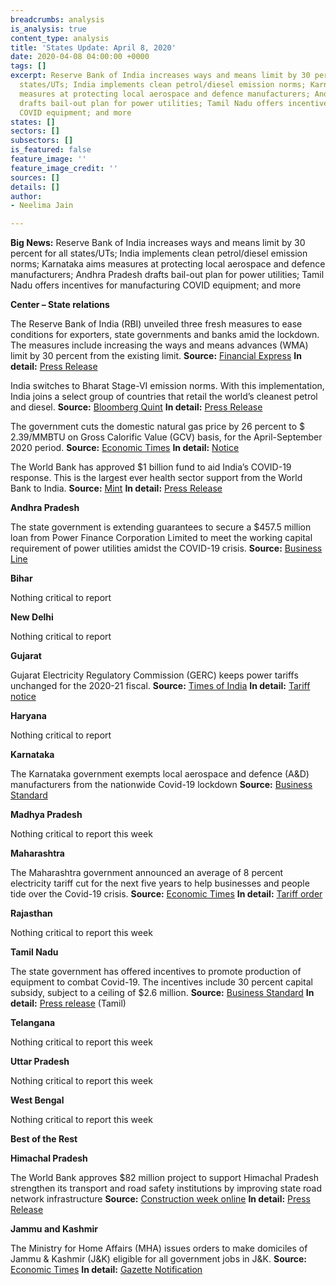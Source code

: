```yaml
---
breadcrumbs: analysis
is_analysis: true
content_type: analysis
title: 'States Update: April 8, 2020'
date: 2020-04-08 04:00:00 +0000
tags: []
excerpt: Reserve Bank of India increases ways and means limit by 30 percent for all
  states/UTs; India implements clean petrol/diesel emission norms; Karnataka aims
  measures at protecting local aerospace and defence manufacturers; Andhra Pradesh
  drafts bail-out plan for power utilities; Tamil Nadu offers incentives for manufacturing
  COVID equipment; and more
states: []
sectors: []
subsectors: []
is_featured: false
feature_image: ''
feature_image_credit: ''
sources: []
details: []
author:
- Neelima Jain

---
```

**Big News:** Reserve Bank of India increases ways and means limit by 30 percent for all states/UTs; India implements clean petrol/diesel emission norms; Karnataka aims measures at protecting local aerospace and defence manufacturers; Andhra Pradesh drafts bail-out plan for power utilities; Tamil Nadu offers incentives for manufacturing COVID equipment; and more

**Center – State relations**

The Reserve Bank of India (RBI) unveiled three fresh measures to ease conditions for exporters, state governments and banks amid the lockdown. The measures include increasing the ways and means advances (WMA) limit by 30 percent from the existing limit. **Source:** [Financial Express](https://www.financialexpress.com/economy/rbi-announces-three-more-measures-to-fight-covid-19/1916483/) **In detail:** [Press Release](https://www.rbi.org.in/Scripts/BS_PressReleaseDisplay.aspx?prid=49619)

India switches to Bharat Stage-VI emission norms. With this implementation, India joins a select group of countries that retail the world’s cleanest petrol and diesel. **Source:** [Bloomberg Quint](https://www.bloombergquint.com/business/bs-vi-fuel-india-switches-to-worlds-cleanest-petrol-diesel-with-no-increase-in-prices) **In detail:** [Press Release](https://pib.gov.in/PressReleaseIframePage.aspx?PRID=1609869)

The government cuts the domestic natural gas price by 26 percent to $ 2.39/MMBTU on Gross Calorific Value (GCV) basis, for the April-September 2020 period. **Source:** [Economic Times](https://energy.economictimes.indiatimes.com/news/oil-and-gas/india-slashes-natural-gas-prices-to-multi-year-low-of-2-39/mmbtu/74915204) **In detail:** [Notice](https://www.ppac.gov.in/WriteReadData/CMS/202003310535049612411DomesticNaturalGasPricefortheperiodApril-September2020.pdf)

The World Bank has approved $1 billion fund to aid India’s COVID-19 response. This is the largest ever health sector support from the World Bank to India. **Source:** [Mint](https://www.livemint.com/news/world/coronavirus-world-bank-approves-1-billion-emergency-fund-for-india-11585880693965.html) **In detail:** [Press Release](http://www.worldbank.org/en/news/press-release/2020/04/03/world-bank-government-of-india-covid19-coronavirus-emergency-funds-tackle-pandemic)

**Andhra Pradesh**

The state government is extending guarantees to secure a $457.5 million loan from Power Finance Corporation Limited to meet the working capital requirement of power utilities amidst the COVID-19 crisis. **Source:** [Business Line](https://www.thehindubusinessline.com/news/with-revenues-hit-ap-power-utilities-chalk-out-contingency-plan-to-revive/article31262602.ece)

**Bihar**

Nothing critical to report

**New Delhi**

Nothing critical to report

**Gujarat**

Gujarat Electricity Regulatory Commission (GERC) keeps power tariffs unchanged for the 2020-21 fiscal. **Source:** [Times of India](https://timesofindia.indiatimes.com/city/ahmedabad/no-increase-in-power-bills-as-gerc-decides-to-keep-tariffs-unchanged/articleshowprint/74921146.cms) **In detail:** [Tariff notice](https://www.gercin.org/wp-content/uploads/2020/03/Tariff-Press-Note-March-2020.pdf)

**Haryana**

Nothing critical to report

**Karnataka**

The Karnataka government exempts local aerospace and defence (A&D) manufacturers from the nationwide Covid-19 lockdown **Source:** [Business Standard](https://www.business-standard.com/article/economy-policy/karnataka-exempts-aerospace-and-defence-firms-from-covid-19-lockdown-120040200227_1.html)

**Madhya Pradesh**

Nothing critical to report this week

**Maharashtra**

The Maharashtra government announced an average of 8 percent electricity tariff cut for the next five years to help businesses and people tide over the Covid-19 crisis. **Source:** [Economic Times](https://energy.economictimes.indiatimes.com/news/power/coronavirus-pandemic-maharashtra-govt-announces-8-per-cent-cut-in-electricity-tariff-for-5-years/74904380) **In detail:** [Tariff order](https://www.mahadiscom.in/consumer/wp-content/uploads/2020/03/Order-322-of-2019.pdf)

**Rajasthan**

Nothing critical to report this week

**Tamil Nadu**

The state government has offered incentives to promote production of equipment to combat Covid-19. The incentives include 30 percent capital subsidy, subject to a ceiling of $2.6 million. **Source:** [Business Standard](https://www.business-standard.com/article/economy-policy/covid-19-equipment-tamil-nadu-offers-special-incentives-for-manufacturers-120040201171_1.html) **In detail:** [Press release](https://cms.tn.gov.in/sites/default/files/press_release/pr020420_250.pdf) (Tamil)

**Telangana**

Nothing critical to report this week

**Uttar Pradesh**

Nothing critical to report this week

**West Bengal**

Nothing critical to report this week

**Best of the Rest**

**Himachal Pradesh**

The World Bank approves $82 million project to support Himachal Pradesh strengthen its transport and road safety institutions by improving state road network infrastructure **Source:** [Construction week online](https://www.constructionweekonline.in/projects-tenders/12937-world-bank-approves-82-mn-for-himachal-pradesh-state-roads-transformation-project) **In detail:** [Press Release](https://www.worldbank.org/en/news/press-release/2020/03/27/new-world-bank-project-to-provide-safe-resilient-and-well-performing-roads-in-himachal-pradesh-india)

**Jammu and Kashmir**

The Ministry for Home Affairs (MHA) issues orders to make domiciles of Jammu & Kashmir (J&K) eligible for all government jobs in J&K. **Source:** [Economic Times](https://economictimes.indiatimes.com/news/politics-and-nation/centre-notifies-amendments-to-the-act-providing-domicile-reservation-for-govt-jobs-in-jammu-kashmir/articleshow/74975107.cms) **In detail:** [Gazette Notification](http://164.100.117.97/WriteReadData/userfiles/04.04.2020%20J&K%20Domiciles%20eligible%20for%20all%20Govt%20Jobs.pdf)